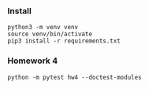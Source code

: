 ### Install
```shell script
python3 -m venv venv
source venv/bin/activate
pip3 install -r requirements.txt
```

### Homework 4
```shell script
python -m pytest hw4 --doctest-modules

```